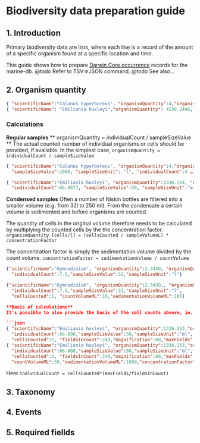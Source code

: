 # Biodiversity data preparation guide

## 1. Introduction
Primary biodiversity data are lists, where each line is a record of the amount of a specific organism found at a specific location and time.

This guide shows how to prepare [Darwin Core occurrence]() records for the marine-db.
@todo Refer to TSV=>JSON command.
@todo See also...

## 2. Organism quantity
```json
{ "scientificName":"Calanus hyperboreus", "organismQuantity":4,"organismQuantityType":"ind/m3" …}
{ "scientificName": "Emiliania huxleyi","organismQuantity": 4238.2446, "organismQuantityType": "cells/l" …}
```

### Calculations
**Regular samples**
** organismQuantity = individualCount / sampleSizeValue **
The actual counted number of individual organisms or cells should be provided, if available.
In the simplest case, `organismQuantity = individualCount / sampleSizeValue`

```json
{ "scientificName":"Calanus hyperboreus", "organismQuantity":4,"organismQuantityType":"ind/m3",
  "sampleSizeValue":1000, "sampleSizeUnit": "l", "individualCount":4 …}

{ "scientificName":"Emiliania huxleyi", "organismQuantity":1336.154, "organismQuantityType":"cells/l",
  "individualCount":66.8077, "sampleSizeValue":50, "sampleSizeUnit":"ml"…}
```

**Condensed samples**
Often a number of Niskin bottles are filtered into a smaller volume (e.g. from 32l to 250 ml).
From the condensate a certain volume is sedimented and before organisms are counted.

The quantity of cells in the original volume therefore needs to be calculated by multiplying the counted cells by the the concentration factor.
`organismQuantity [cells/l] = (cellsCounted / sampleVolumeL) * concentrationFactor`

The concentration factor is simply the sedimentation volume divided by the count volume.
`concentrationFactor = sedimentationVolume / countVolume`

```json
{"scientificName":"Gymnodinium", "organismQuantity":2.3439, "organismQuantityType":"cells/l",
  "individualCount":7.5,"sampleSizeValue":32,"sampleSizeUnit":"l"}

{"scientificName":"Gymnodinium", "organismQuantity":2.3439,, "organismQuantityType":"cells/l",
  "individualCount":7.5,"sampleSizeValue":32,"sampleSizeUnit":"l",
  "cellsCounted":1, "countVolumeML":10,"sedimentationVolumeML":100}

**Basis of calculations**
It's possible to also provide the basis of the cell counts abvove, ie. how the `individualCount` (the number of cells in the sedimentation chamber) is calculated.

```json
{ "scientificName":"Emiliania huxleyi", "organismQuantity":1336.153,"organismQuantityType":"cells/l",
  "individualCount":66.808,"sampleSizeValue":50,"sampleSizeUnit":"ml",
  "cellsCounted":1, "fieldsInCount":249,"magnification":60,"maxFields":16635.11 }
{ "scientificName":"Emiliania huxleyi", "organismQuantity":1336.153,"organismQuantityType":"cells/l",
  "individualCount":66.808,"sampleSizeValue":50,"sampleSizeUnit":"ml",
  "cellsCounted":1, "fieldsInCount":249,"magnification":60,"maxFields":16635.11,
  "countVolumeML":50,"sedimentationVolumeML":1000,"concentrationFactor":20 }
```
Here `individualCount = cellsCounted*(maxFields/fieldsInCount)`

## 3. Taxonomy

## 4. Events

## 5. Required fiellds
